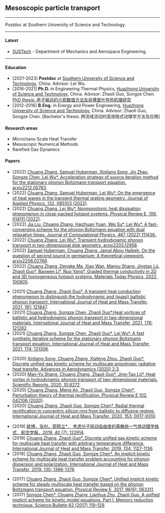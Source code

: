 ## Mesoscopic particle transport

---------

Postdoc at Southern University of Science and Technology.

---------

#### Latest

- [SUSTech](https://www.researchgate.net/institution/Southern-University-of-Science-and-Technology) - Department of Mechanics and Aerospace Engineering.

--------

#### Education

- [2021-2023] **Postdoc** at [Southern University of Science and Technology](https://www.sustech.edu.cn/en/), China. Advisor: Lei Wu.
- [2016-2021] **Ph.D.** in Engineering Thermal Physics, [Huazhong University of Science and Technology](https://www.hust.edu.cn/), China. Advisor: Zhaoli Guo, Songze Chen. [PhD thesis: 声子输运的介观数值方法及非傅里叶导热机理研究](https://www.researchgate.net/publication/351660598_PhD_thesis_written_in_Chinese_zhongwenboshibiyelunwen)
- [2012-2016] **B.Eng.** in Energy and Power Engineering, [Huazhong University of Science and Technology](https://www.hust.edu.cn/), China. Advisor: Zhaoli Guo, Songze Chen. [Bachelor's thesis: 跨流域流动的高效隐式动理学方法及应用]

#### Research areas

- Micro/nano Scale Heat Transfer
- Mesoscopic Numerical Methods
- Rarefied Gas Dynamics

#### Papers

- [2022] [Chuang Zhang, Samuel Huberman, Xinliang Song, Jin Zhao, Songze Chen, Lei Wu*. Acceleration strategy of source iteration method for the stationary phonon Boltzmann transport equation. arxiv2212.05763](https://arxiv.org/abs/2212.05763).
- [2022] [Chuang Zhang, Samuel Huberman, Lei Wu*. On the emergence of heat waves in the transient thermal grating geometry. Journal of Applied Physics. 132, 085103 (2022)](https://aip.scitation.org/doi/10.1063/5.0102227).
- [2022] [Chuang Zhang, Lei Wu*. Nonmonotonic heat dissipation phenomenon in close-packed hotspot systems. Physical Review E, 106, 014111 (2022)](https://journals.aps.org/pre/abstract/10.1103/PhysRevE.106.014111).
- [2022] [Jia Liu, Chuang Zhang, Haizhuan Yuan, Wei Su*,  Lei Wu*. A fast-converging scheme for the phonon Boltzmann equation with dual relaxation times. Journal of Computational Physics, 467 (2022) 111436.](https://www.sciencedirect.com/science/article/pii/S0021999122004983?via%3Dihub).
- [2022] [Chuang Zhang, Lei Wu*. Transient hydrodynamic phonon transport in two-dimensional disk geometry. arxiv2203.12958](https://arxiv.org/abs/2203.12958).
- [2022] [Samuel Huberman, Chuang Zhang, Jamal Abou Haibeh. On the question of second sound in germanium: A theoretical viewpoint. arxiv2206.02769](https://arxiv.org/abs/2206.02769).
- [2022] [Chuang Zhang, Dengke Ma, Xiao Wan, Manyu Shang, Jingtao Lü, Zhaoli Guo*, Baowen Li*, Nuo Yang*. Graded thermal conductivity in 2D and 3D homogeneous hotspot systems. Materials Today Physics, 2022, 100605](https://www.sciencedirect.com/science/article/abs/pii/S2542529322000037?via%3Dihub).
<!--  -->
- [2021] [Chuang Zhang, Zhaoli Guo*. A transient heat conduction phenomenon to distinguish the hydrodynamic and (quasi) ballistic phonon transport. International Journal of Heat and Mass Transfer, 2021, 181: 121847](https://www.sciencedirect.com/science/article/abs/pii/S0017931021009522?via%3Dihub).
- [2021] [Chuang Zhang, Songze Chen, Zhaoli Guo*.Heat vortices of ballistic and hydrodynamic phonon transport in two-dimensional materials. International Journal of Heat and Mass Transfer, 2021, 176: 121282](https://www.sciencedirect.com/science/article/abs/pii/S0017931021003859?via%3Dihub).
- [2021] [Chuang Zhang, Songze Chen, Zhaoli Guo*, Lei Wu*. A fast synthetic iterative scheme for the stationary phonon Boltzmann transport equation. International Journal of Heat and Mass Transfer, 2021, 174: 121308](https://www.sciencedirect.com/science/article/abs/pii/S0017931021004117?via%3Dihub).
<!--  -->
- [2020] [Xinliang Song, Chuang Zhang, Xiafeng Zhou, Zhaoli Guo*. Discrete unified gas kinetic scheme for multiscale anisotropic radiative heat transfer. Advances in Aerodynamics (2020) 2:3](https://aia.springeropen.com/articles/10.1186/s42774-019-0026-3).
- [2020] [Man-Yu Shang, Chuang Zhang, Zhaoli Guo*, Jing-Tao Lü*. Heat vortex in hydrodynamic phonon transport of two-dimensional materials. Scientific Reports. 2020, 10:8272](https://www.nature.com/articles/s41598-020-65221-8).
- [2020] [Chuang Zhang, Meng An, Zhaoli Guo, Songze Chen*. Perturbation theory of thermal rectification. Physical Review E 102, 042106 (2020)](https://journals.aps.org/pre/abstract/10.1103/PhysRevE.102.042106).
- [2020] [Chuang Zhang, Zhaoli Guo, Songze Chen*. Radial thermal rectification in concentric silicon ring from ballistic to diffusive regime. International Journal of Heat and Mass Transfer, 2020, 153: 0017-9310](https://www.sciencedirect.com/science/article/abs/pii/S0017931020305007?via%3Dihub).
<!--  -->
- [2019] [姚博，张创，郭照立*． 考虑分子转动自由度的离散统一气体动理学格式．航空学报，2019, 40 (7): 122914](https://hkxb.buaa.edu.cn/CN/10.7527/S1000-6893.2019.22914).
- [2019] [Chuang Zhang, Zhaoli Guo*. Discrete unified gas kinetic scheme for multiscale heat transfer with arbitrary temperature difference. International Journal of Heat and Mass Transfer, 2019, 134: 1127-1136](https://www.sciencedirect.com/science/article/abs/pii/S0017931018353031?via%3Dihub).
- [2019] [Chuang Zhang, Zhaoli Guo, Songze Chen*. An implicit kinetic scheme for multiscale heat transfer problem accounting for phonon dispersion and polarization. International Journal of Heat and Mass Transfer, 2019, 130: 1366-1376](https://www.sciencedirect.com/science/article/abs/pii/S0017931018329636?via%3Dihub).
<!--  -->
- [2017] [Chuang Zhang, Zhaoli Guo, Songze Chen*. Unified implicit kinetic scheme for steady multiscale heat transfer based on the phonon Boltzmann transport equation. Physical Review E, 2017, 96(6): 063311](https://journals.aps.org/pre/abstract/10.1103/PhysRevE.96.063311).
- [2017] [Songze Chen*, Chuang Zhang, Lianhua Zhu, Zhaoli Guo. A unified implicit scheme for kinetic model equations. Part I. Memory reduction technique. Science Bulletin 62 (2017) 119–129](https://www.sciencedirect.com/science/article/pii/S2095927316306211?via%3Dihub).
<br/>
